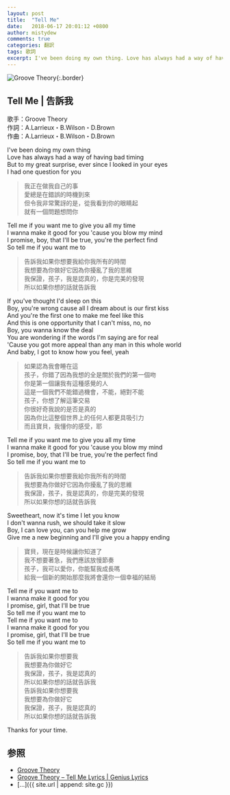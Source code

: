 ```yaml
---
layout: post
title:  "Tell Me"
date:   2018-06-17 20:01:12 +0800
author: mistydew
comments: true
categories: 翻訳
tags: 歌詞
excerpt: I've been doing my own thing. Love has always had a way of having bad timing. But to my great surprise, ever since I looked in your eyes. I had one question for you.
---
```

![Groove Theory](https://raw.githubusercontent.com/mistydew/misc/master/cover/Groove%20Theory.jpg){:.border}

## Tell Me | 告訴我

歌手：Groove Theory<br>
作詞：A.Larrieux・B.Wilson・D.Brown<br>
作曲：A.Larrieux・B.Wilson・D.Brown

I've been doing my own thing<br>
Love has always had a way of having bad timing<br>
But to my great surprise, ever since I looked in your eyes<br>
I had one question for you

> 我正在做我自己的事<br>
> 愛總是在錯誤的時機到來<br>
> 但令我非常驚訝的是，從我看到你的眼睛起<br>
> 就有一個問題想問你

Tell me if you want me to give you all my time<br>
I wanna make it good for you 'cause you blow my mind<br>
I promise, boy, that I'll be true, you're the perfect find<br>
So tell me if you want me to

> 告訴我如果你想要我給你我所有的時間<br>
> 我想要為你做好它因為你擾亂了我的思維<br>
> 我保證，孩子，我是認真的，你是完美的發現<br>
> 所以如果你想的話就告訴我

If you've thought I'd sleep on this<br>
Boy, you're wrong cause all I dream about is our first kiss<br>
And you're the first one to make me feel like this<br>
And this is one opportunity that I can't miss, no, no<br>
Boy, you wanna know the deal<br>
You are wondering if the words I'm saying are for real<br>
'Cause you got more appeal than any man in this whole world<br>
And baby, I got to know how you feel, yeah

> 如果認為我會睡在這<br>
> 孩子，你錯了因為我想的全是關於我們的第一個吻<br>
> 你是第一個讓我有這種感覺的人<br>
> 這是一個我們不能錯過機會，不能，絕對不能<br>
> 孩子，你想了解這筆交易<br>
> 你很好奇我說的是否是真的<br>
> 因為你比這整個世界上的任何人都更具吸引力<br>
> 而且寶貝，我懂你的感受，耶

Tell me if you want me to give you all my time<br>
I wanna make it good for you 'cause you blow my mind<br>
I promise, boy, that I'll be true, you're the perfect find<br>
So tell me if you want me to

> 告訴我如果你想要我給你我所有的時間<br>
> 我想要為你做好它因為你擾亂了我的思維<br>
> 我保證，孩子，我是認真的，你是完美的發現<br>
> 所以如果你想的話就告訴我

Sweetheart, now it's time I let you know<br>
I don't wanna rush, we should take it slow<br>
Boy, I can love you, can you help me grow<br>
Give me a new beginning and I'll give you a happy ending

> 寶貝，現在是時候讓你知道了<br>
> 我不想要著急，我們應該放慢節奏<br>
> 孩子，我可以愛你，你能幫我成長嗎<br>
> 給我一個新的開始那麼我將會還你一個幸福的結局

Tell me if you want me to<br>
I wanna make it good for you<br>
I promise, girl, that I'll be true<br>
So tell me if you want me to<br>
Tell me if you want me to<br>
I wanna make it good for you<br>
I promise, girl, that I'll be true<br>
So tell me if you want me to

> 告訴我如果你想要我<br>
> 我想要為你做好它<br>
> 我保證，孩子，我是認真的<br>
> 所以如果你想的話就告訴我<br>
> 告訴我如果你想要我<br>
> 我想要為你做好它<br>
> 我保證，孩子，我是認真的<br>
> 所以如果你想的話就告訴我

Thanks for your time.

## 参照
* [Groove Theory](https://en.wikipedia.org/wiki/Groove_Theory)
* [Groove Theory – Tell Me Lyrics \| Genius Lyrics](https://genius.com/Groove-theory-tell-me-lyrics)
* [...]({{ site.url | append: site.gc }})
